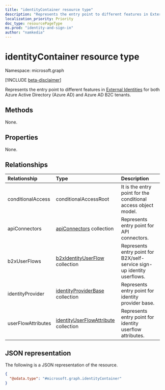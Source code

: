 ```yaml
---
title: "identityContainer resource type"
description: "Represents the entry point to different features in External Identities for both Azure Active Directory (Azure AD) and Azure AD B2C tenants."
localization_priority: Priority
doc_type: resourcePageType
ms.prod: "identity-and-sign-in"
author: "namkedia"
---
```


# identityContainer resource type

Namespace: microsoft.graph

[!INCLUDE [beta-disclaimer](../../includes/beta-disclaimer.md)]

Represents the entry point to different features in [External Identities](/azure/active-directory/external-identities/) for both Azure Active Directory (Azure AD) and Azure AD B2C tenants.

## Methods

None.

## Properties

None.

## Relationships

| Relationship | Type        | Description |
|:-------------|:------------|:------------|
|conditionalAccess|conditionalAccessRoot|It is the entry point for the conditional access object model.|
|apiConnectors|[apiConnectors](identityApiConnector.md) collection|Represents entry point for API connectors.|
|b2xUserFlows|[b2xIdentityUserFlow](b2xIdentityUserFlow.md) collection| Represents entry point for B2X/self-service sign-up identity userflows.|
|identityProvider|[identityProviderBase](identityProviderBase.md) collection| Represents entry point for identity provider base.|
|userFlowAttributes|[identityUserFlowAttribute](identityUserFlowAttribute.md) collection| Represents entry point for identity userflow attributes.|

## JSON representation

The following is a JSON representation of the resource.
<!-- {
  "blockType": "resource",
  "@odata.type": "microsoft.graph.identityContainer",
  "openType": false
}
-->

```json
{
  "@odata.type": "#microsoft.graph.identityContainer"
}
```
